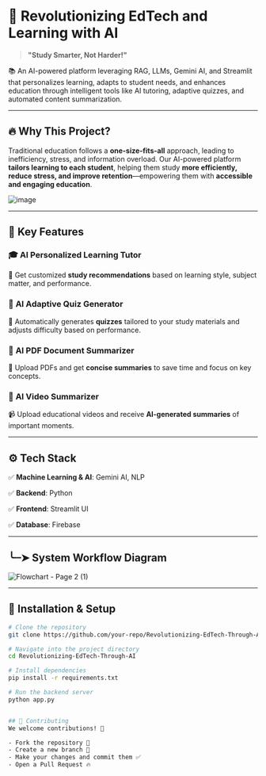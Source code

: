 # 🚀 Revolutionizing EdTech and Learning with AI  

> **"Study Smarter, Not Harder!"**  

📚 An AI-powered platform leveraging RAG, LLMs, Gemini AI, and Streamlit that personalizes learning, adapts to student needs, and enhances education through intelligent tools like AI tutoring, adaptive quizzes, and automated content summarization.  

---

## 🔥 Why This Project?  

Traditional education follows a **one-size-fits-all** approach, leading to inefficiency, stress, and information overload. Our AI-powered platform **tailors learning to each student**, helping them study **more efficiently, reduce stress, and improve retention**—empowering them with **accessible and engaging education**.  

![image](https://github.com/user-attachments/assets/de3c6cc8-cf3b-4245-ac1a-e2300b154719)

---

## 🌟 Key Features  

### 🎓 **AI Personalized Learning Tutor**  
🤖 Get customized **study recommendations** based on learning style, subject matter, and performance.  

### 📝 **AI Adaptive Quiz Generator**  
🎯 Automatically generates **quizzes** tailored to your study materials and adjusts difficulty based on performance.  

### 📄 **AI PDF Document Summarizer**  
📖 Upload PDFs and get **concise summaries** to save time and focus on key concepts.  

### 🎥 **AI Video Summarizer**  
📹 Upload educational videos and receive **AI-generated summaries** of important moments.  

---

## ⚙️ Tech Stack  

✅ **Machine Learning & AI**: Gemini AI, NLP 

✅ **Backend**: Python 

✅ **Frontend**: Streamlit UI

✅ **Database**: Firebase 

---

## ╰┈➤ System Workflow Diagram  

![Flowchart - Page 2 (1)](https://github.com/user-attachments/assets/60db40e1-152f-4192-8862-90dc45a637cf)

---
## 🚀 Installation & Setup  

```bash
# Clone the repository
git clone https://github.com/your-repo/Revolutionizing-EdTech-Through-AI.git

# Navigate into the project directory
cd Revolutionizing-EdTech-Through-AI

# Install dependencies
pip install -r requirements.txt

# Run the backend server
python app.py


## 🤝 Contributing
We welcome contributions! 🙌

- Fork the repository 🍴
- Create a new branch 🚀
- Make your changes and commit them ✅
- Open a Pull Request 🔥


